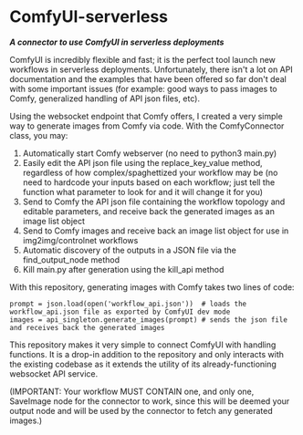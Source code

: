 # ComfyUI-serverless
_**A connector to use ComfyUI in serverless deployments**_

ComfyUI is incredibly flexible and fast; it is the perfect tool launch new workflows in serverless deployments. Unfortunately, there isn't a lot on API documentation and the examples that have been offered so far don't deal with some important issues (for example: good ways to pass images to Comfy, generalized handling of API json files, etc).

Using the websocket endpoint that Comfy offers, I created a very simple way to generate images from Comfy via code. With the ComfyConnector class, you may:

1. Automatically start Comfy webserver (no need to python3 main.py)
2. Easily edit the API json file using the replace_key_value method, regardless of how complex/spaghettized your workflow may be (no need to hardcode your inputs based on each workflow; just tell the function what parameter to look for and it will change it for you)
3. Send to Comfy the API json file containing the workflow topology and editable parameters, and receive back the generated images as an image list object
4. Send to Comfy images and receive back an image list object for use in img2img/controlnet workflows
5. Automatic discovery of the outputs in a JSON file via the find_output_node method
6. Kill main.py after generation using the kill_api method

With this repository, generating images with Comfy takes two lines of code:

    prompt = json.load(open('workflow_api.json'))  # loads the workflow_api.json file as exported by ComfyUI dev mode
    images = api_singleton.generate_images(prompt) # sends the json file and receives back the generated images

This repository makes it very simple to connect ComfyUI with handling functions. It is a drop-in addition to the repository and only interacts with the existing codebase as it extends the utility of its already-functioning websocket API service.

(IMPORTANT: Your workflow MUST CONTAIN one, and only one, SaveImage node for the connector to work, since this will be deemed your output node and will be used by the connector to fetch any generated images.)


